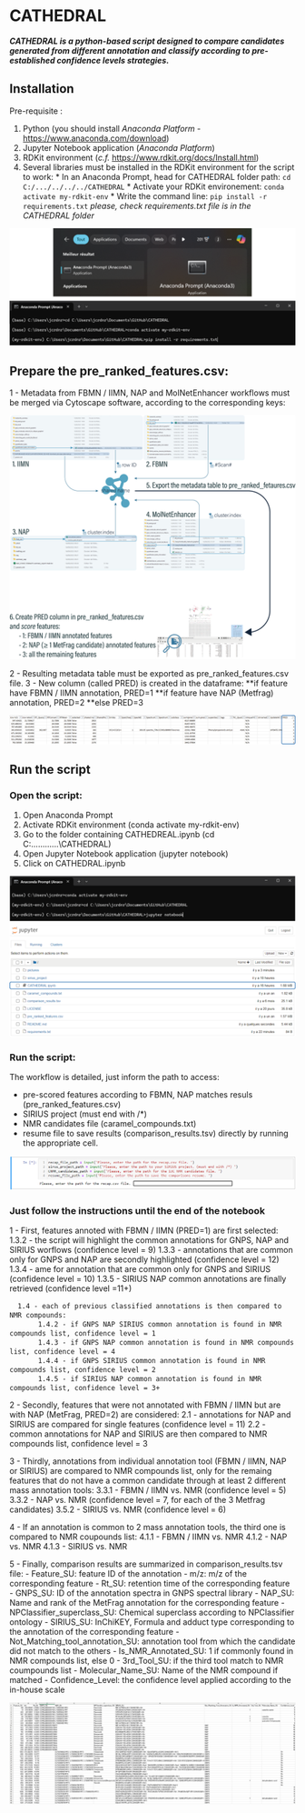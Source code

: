 # CATHEDRAL
***CATHEDRAL is a python-based script designed to compare candidates generated from different annotation and classify according to pre-established confidence levels strategies.***

## Installation
Pre-requisite :
  1. Python (you should install *Anaconda Platform* - https://www.anaconda.com/download)
  2. Jupyter Notebook application (*Anaconda Platform*)
  3. RDKit environment (*c.f.* https://www.rdkit.org/docs/Install.html)
  4. Several libraries must be installed in the RDKit environment for the script to work:
    * In an Anaconda Prompt, head for CATHEDRAL folder path: ```cd C:/.../../../../CATHEDRAL```
    * Activate your RDKit environement: ```conda activate my-rdkit-env```
    * Write the command line: ```pip install -r requirements.txt``` 
*please, check requirements.txt file is in the CATHEDRAL folder*

![Plan de travail 11080](/pictures/cathedral_requirements.png)

## Prepare the pre_ranked_features.csv:
   1 - Metadata from FBMN / IIMN, NAP and MolNetEnhancer workflows must be merged via Cytoscape software, according to the corresponding keys:

![Plan de travail 11080](/pictures/cathedral_merge.png)

   2 - Resulting metadata table must be exported as pre_ranked_features.csv file.
   3 - New column (called PRED) is created in the dataframe:
       **if feature have FBMN / IIMN annotation, PRED=1
       **if feature have NAP (Metfrag) annotation, PRED=2
       **else PRED=3

![Plan de travail 11080](/pictures/cathedral_merge_pred.png)

## Run the script
### Open the script:
1. Open Anaconda Prompt
2. Activate RDKit environment (conda activate my-rdkit-env)
3. Go to the folder containing CATHEDREAL.ipynb (cd C:\...\...\...\...\CATHEDRAL)
4. Open Jupyter Notebook application (jupyter notebook)
5. Click on CATHEDRAL.ipynb 

![Plan de travail 11080](/pictures/cathedral_script.png)

### Run the script:
The workflow is detailed, just inform the path to access:
  - pre-scored features according to FBMN, NAP matches resuls (pre_ranked_features.csv)
  - SIRIUS project (must end with /*)
  - NMR candidates file (caramel_compounds.txt)
  - resume file to save results (comparison_results.tsv)
directly by running the appropriate cell.

![Plan de travail 11080](/pictures/input_files.png)

### Just follow the instructions until the end of the notebook
  1 - First, features annoted with FBMN / IIMN (PRED=1) are first selected:
      1.3.2 - the script will highlight the common annotations for GNPS, NAP and SIRIUS worflows (confidence level = 9)
      1.3.3 - annotations that are common only for GNPS and NAP are secondly highlighted (confidence level = 12)
      1.3.4 - ame for annotation that are common only for GNPS and SIRIUS (confidence level = 10)
      1.3.5 - SIRIUS NAP common annotations are finally retrieved (confidence level =11+)

      1.4 - each of previous classified annotations is then compared to NMR compounds:
           1.4.2 - if GNPS NAP SIRIUS common annotation is found in NMR compounds list, confidence level = 1
           1.4.3 - if GNPS NAP common annotation is found in NMR compounds list, confidence level = 4
           1.4.4 - if GNPS SIRIUS common annotation is found in NMR compounds list, confidence level = 2
           1.4.5 - if SIRIUS NAP common annotation is found in NMR compounds list, confidence level = 3+

  2 - Secondly, features that were not annotated with FBMN / IIMN but are with NAP (MetFrag, PRED=2) are considered:
      2.1 - annotations for NAP and SIRIUS are compared for single features (confidence level = 11)
      2.2 - common annotations for NAP and SIRIUS are then compared to NMR compounds list, confidence level = 3

  3 - Thirdly, annotations from individual annotation tool (FBMN / IIMN, NAP or SIRIUS) are compared to NMR compounds list, only for the remaing features that do not have a common candidate through at least 2 different mass annotation tools:
      3.3.1 - FBMN / IIMN vs. NMR (confidence level = 5)
      3.3.2 - NAP vs. NMR (confidence level = 7, for each of the 3 Metfrag candidates)
      3.5.2 - SIRIUS vs. NMR (confidence level = 6)

  4 - If an annotation is common to 2 mass annotation tools, the third one is compared to NMR coupounds list:
      4.1.1 - FBMN / IIMN vs. NMR
      4.1.2 - NAP vs. NMR
      4.1.3 - SIRIUS vs. NMR
      
  5 - Finally, comparison results are summarized in comparison_results.tsv file:
      - Feature_SU: feature ID of the annotation
      - m/z: m/z of the corresponding feature
      - Rt_SU: retention time of the corresponding feature
      - GNPS_SU: ID of the annotation spectra in GNPS spectral library
      - NAP_SU: Name and rank of the MetFrag annotation for the corresponding feature
      - NPClassifier_superclass_SU: Chemical superclass according to NPClassifier ontology
      - SIRIUS_SU: InChiKEY, Formula and adduct type corresponding to the annotation of the corresponding feature
      - Not_Matching_tool_annotation_SU: annotation tool from which the candidate did not match to the others
      - Is_NMR_Annotated_SU: 1 if commonly found in NMR compounds list, else 0 
      - 3rd_Tool_SU: if the third tool match to NMR coumpounds list
      - Molecular_Name_SU: Name of the NMR compound if matched
      - Confidence_Level: the confidence level applied according to the in-house scale

![Plan de travail 11080](/pictures/cathedral_results.png)


      
 
